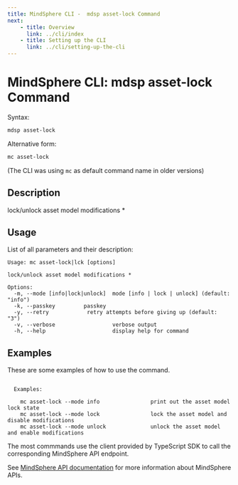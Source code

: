 ```yaml
---
title: MindSphere CLI -  mdsp asset-lock Command
next:
    - title: Overview
      link: ../cli/index
    - title: Setting up the CLI
      link: ../cli/setting-up-the-cli
---
```



# MindSphere CLI: mdsp asset-lock Command

Syntax:

```bash
mdsp asset-lock
```

Alternative form:

```bash
mc asset-lock
```

(The CLI was using `mc` as default command name in older versions)

## Description

lock/unlock asset model modifications *

## Usage

List of all parameters and their description:

```text
Usage: mc asset-lock|lck [options]

lock/unlock asset model modifications *

Options:
  -m, --mode [info|lock|unlock]  mode [info | lock | unlock] (default: "info")
  -k, --passkey         passkey
  -y, --retry            retry attempts before giving up (default: "3")
  -v, --verbose                  verbose output
  -h, --help                     display help for command

```

## Examples

These are some examples of how to use the command. 

```text

  Examples:

    mc asset-lock --mode info 				 print out the asset model lock state
    mc asset-lock --mode lock 				 lock the asset model and disable modifications
    mc asset-lock --mode unlock 			 unlock the asset model and enable modifications

```

The most commmands use the client provided by TypeScript SDK to call the corresponding MindSphere API endpoint.

See [MindSphere API documentation](https://documentation.mindsphere.io/MindSphere/apis/index.html) for more information about MindSphere APIs.